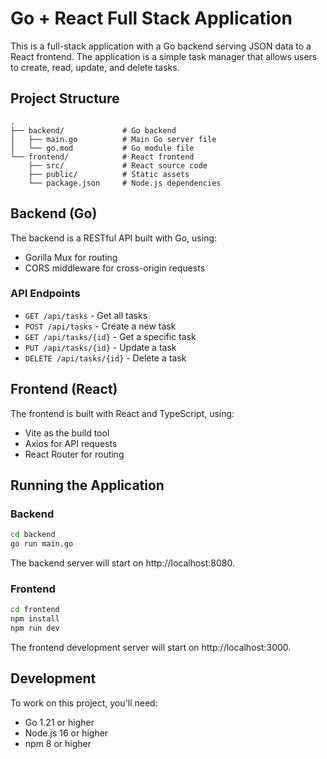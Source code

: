 # Go + React Full Stack Application

This is a full-stack application with a Go backend serving JSON data to a React frontend. The application is a simple task manager that allows users to create, read, update, and delete tasks.

## Project Structure

```
.
├── backend/             # Go backend
│   ├── main.go          # Main Go server file
│   └── go.mod           # Go module file
└── frontend/            # React frontend
    ├── src/             # React source code
    ├── public/          # Static assets
    └── package.json     # Node.js dependencies
```

## Backend (Go)

The backend is a RESTful API built with Go, using:
- Gorilla Mux for routing
- CORS middleware for cross-origin requests

### API Endpoints

- `GET /api/tasks` - Get all tasks
- `POST /api/tasks` - Create a new task
- `GET /api/tasks/{id}` - Get a specific task
- `PUT /api/tasks/{id}` - Update a task
- `DELETE /api/tasks/{id}` - Delete a task

## Frontend (React)

The frontend is built with React and TypeScript, using:
- Vite as the build tool
- Axios for API requests
- React Router for routing

## Running the Application

### Backend

```bash
cd backend
go run main.go
```

The backend server will start on http://localhost:8080.

### Frontend

```bash
cd frontend
npm install
npm run dev
```

The frontend development server will start on http://localhost:3000.

## Development

To work on this project, you'll need:
- Go 1.21 or higher
- Node.js 16 or higher
- npm 8 or higher 